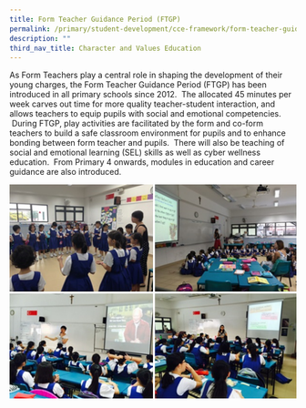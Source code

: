 ```yaml
---
title: Form Teacher Guidance Period (FTGP)
permalink: /primary/student-development/cce-framework/form-teacher-guidance-period-ftgp/
description: ""
third_nav_title: Character and Values Education
---
```


<p>As Form Teachers play a central role in shaping the development of their young charges, the Form Teacher Guidance Period (FTGP) has been introduced in all primary schools since 2012. &nbsp;The allocated 45 minutes per week carves out time for more quality teacher-student interaction, and allows teachers to equip pupils with social and emotional competencies. &nbsp;During FTGP, play activities are facilitated by the form and co-form teachers to build a safe classroom environment for pupils and to enhance bonding between form teacher and pupils. &nbsp;There will also be teaching of social and emotional learning (SEL) skills as well as cyber wellness education. &nbsp;From Primary 4 onwards, modules in education and career guidance are also introduced.</p>
<img src="/images/ftgp.png">